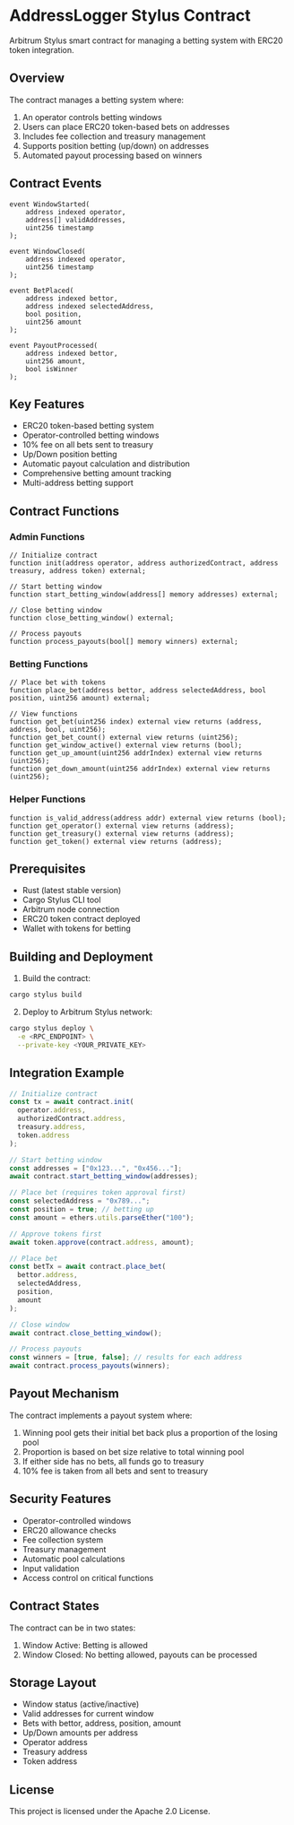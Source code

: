 # AddressLogger Stylus Contract

Arbitrum Stylus smart contract for managing a betting system with ERC20 token integration.

## Overview

The contract manages a betting system where:

1. An operator controls betting windows
2. Users can place ERC20 token-based bets on addresses
3. Includes fee collection and treasury management
4. Supports position betting (up/down) on addresses
5. Automated payout processing based on winners

## Contract Events

```solidity
event WindowStarted(
    address indexed operator,
    address[] validAddresses,
    uint256 timestamp
);

event WindowClosed(
    address indexed operator,
    uint256 timestamp
);

event BetPlaced(
    address indexed bettor,
    address indexed selectedAddress,
    bool position,
    uint256 amount
);

event PayoutProcessed(
    address indexed bettor,
    uint256 amount,
    bool isWinner
);
```

## Key Features

- ERC20 token-based betting system
- Operator-controlled betting windows
- 10% fee on all bets sent to treasury
- Up/Down position betting
- Automatic payout calculation and distribution
- Comprehensive betting amount tracking
- Multi-address betting support

## Contract Functions

### Admin Functions

```solidity
// Initialize contract
function init(address operator, address authorizedContract, address treasury, address token) external;

// Start betting window
function start_betting_window(address[] memory addresses) external;

// Close betting window
function close_betting_window() external;

// Process payouts
function process_payouts(bool[] memory winners) external;
```

### Betting Functions

```solidity
// Place bet with tokens
function place_bet(address bettor, address selectedAddress, bool position, uint256 amount) external;

// View functions
function get_bet(uint256 index) external view returns (address, address, bool, uint256);
function get_bet_count() external view returns (uint256);
function get_window_active() external view returns (bool);
function get_up_amount(uint256 addrIndex) external view returns (uint256);
function get_down_amount(uint256 addrIndex) external view returns (uint256);
```

### Helper Functions

```solidity
function is_valid_address(address addr) external view returns (bool);
function get_operator() external view returns (address);
function get_treasury() external view returns (address);
function get_token() external view returns (address);
```

## Prerequisites

- Rust (latest stable version)
- Cargo Stylus CLI tool
- Arbitrum node connection
- ERC20 token contract deployed
- Wallet with tokens for betting

## Building and Deployment

1. Build the contract:

```bash
cargo stylus build
```

2. Deploy to Arbitrum Stylus network:

```bash
cargo stylus deploy \
  -e <RPC_ENDPOINT> \
  --private-key <YOUR_PRIVATE_KEY>
```

## Integration Example

```typescript
// Initialize contract
const tx = await contract.init(
  operator.address,
  authorizedContract.address,
  treasury.address,
  token.address
);

// Start betting window
const addresses = ["0x123...", "0x456..."];
await contract.start_betting_window(addresses);

// Place bet (requires token approval first)
const selectedAddress = "0x789...";
const position = true; // betting up
const amount = ethers.utils.parseEther("100");

// Approve tokens first
await token.approve(contract.address, amount);

// Place bet
const betTx = await contract.place_bet(
  bettor.address,
  selectedAddress,
  position,
  amount
);

// Close window
await contract.close_betting_window();

// Process payouts
const winners = [true, false]; // results for each address
await contract.process_payouts(winners);
```

## Payout Mechanism

The contract implements a payout system where:

1. Winning pool gets their initial bet back plus a proportion of the losing pool
2. Proportion is based on bet size relative to total winning pool
3. If either side has no bets, all funds go to treasury
4. 10% fee is taken from all bets and sent to treasury

## Security Features

- Operator-controlled windows
- ERC20 allowance checks
- Fee collection system
- Treasury management
- Automatic pool calculations
- Input validation
- Access control on critical functions

## Contract States

The contract can be in two states:

1. Window Active: Betting is allowed
2. Window Closed: No betting allowed, payouts can be processed

## Storage Layout

- Window status (active/inactive)
- Valid addresses for current window
- Bets with bettor, address, position, amount
- Up/Down amounts per address
- Operator address
- Treasury address
- Token address

## License

This project is licensed under the Apache 2.0 License.
